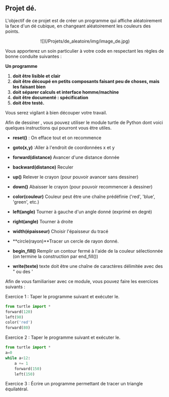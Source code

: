 ## Projet dé. 



L'objectif de ce projet est de créer un programme qui affiche aléatoirement la face d'un dé cubique, en changeant aléatoirement les couleurs des points.

<div align="center">![](/Projets/de_aleatoire/img/image_de.jpg)</div>



Vous apporterez un soin particulier à votre code en respectant les règles de bonne conduite suivantes :

**Un programme**

1. **doit être lisible et clair**  
2. **doit être découpé en petits composants faisant peu de choses, mais les faisant bien**  
3. **doit séparer calculs et interface homme/machine**  
4. **doit être documenté : spécification**  
5. **doit être testé.**  

 Vous serez vigilant à bien découper votre travail. 



Afin de dessiner , vous pouvez utiliser le module turtle de Python dont voici quelques instructions qui pourront vous être utiles. 

- **reset()** : On efface tout et on recommence  
- **goto(x,y)** :Aller à l'endroit de coordonnées x et y
- **forward(distance)** Avancer d'une distance donnée  
- **backward(distance)** Reculer  
- **up()** Relever le crayon (pour pouvoir avancer sans dessiner)  
- **down()** Abaisser le crayon (pour pouvoir recommencer à dessiner)  
- **color(couleur)** Couleur peut être une chaîne prédéfinie ('red', 'blue', 'green', etc.)

- **left(angle)** Tourner à gauche d'un angle donné (exprimé en degré)  
- **right(angle)** Tourner à droite  
- **width(épaisseur)** Choisir l'épaisseur du tracé  
- **circle(rayon)**Tracer un cercle de rayon donné.
-  **begin_fill()** Remplir un contour fermé à l'aide de la couleur sélectionnée (on termine la construction par end_fill())  
-  **write(texte)** texte doit être une chaîne de caractères délimitée avec des " ou des '   



Afin de vous familiariser avec ce module, vous pouvez faire les exercices suivants :

 Exercice 1 : Taper le programme suivant et exécuter le.

```python
from turtle import *
forward(120)
left(90)
color('red')
forward(80)
```



Exercice 2 : Taper le programme suivant et exécuter le. 

```python
from turtle import *
a=0
while a<12:
	a += 1
	forward(150)
	left(150)

```


Exercice 3 : Écrire un programme permettant de tracer un triangle équilatéral. 





